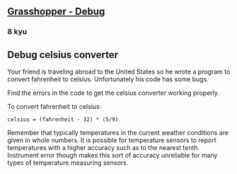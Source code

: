 <h2><a href=https://www.codewars.com/kata/55cb854deb36f11f130000e1/train/javascript target="_blank">Grasshopper - Debug</a></h2><h3>8 kyu</h3><h2 id="debug-celsius-converter">Debug celsius converter</h2><p>Your friend is traveling abroad to the United States so he wrote a program to convert fahrenheit to celsius. Unfortunately his code has some bugs.</p><p>Find the errors in the code to get the celsius converter working properly.</p><p>To convert fahrenheit to celsius:</p><pre><code>celsius = (fahrenheit - 32) * (5/9)</code></pre><p>Remember that typically temperatures in the current weather conditions are given in whole numbers. It is possible for temperature sensors to report temperatures with a higher accuracy such as to the nearest tenth. Instrument error though makes this sort of accuracy unreliable for many types of temperature measuring sensors. </p>